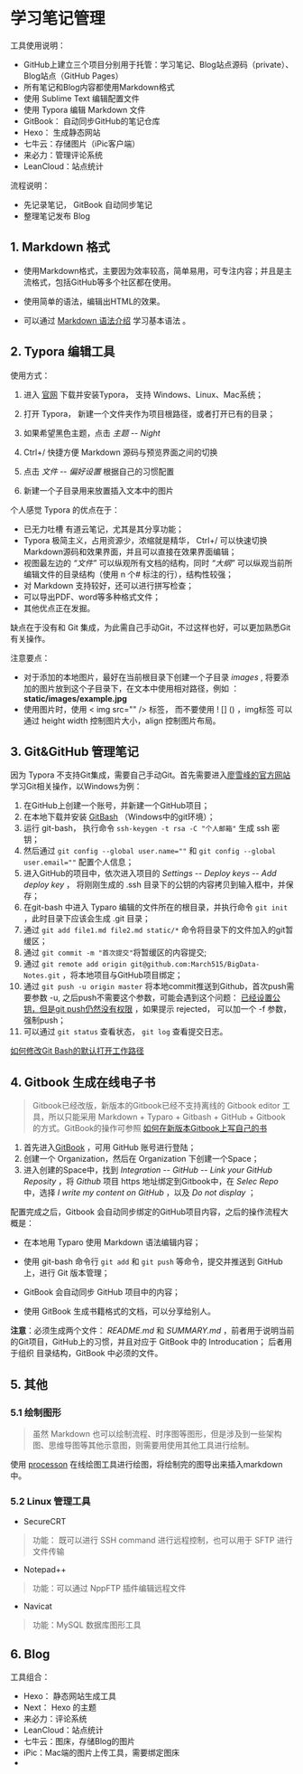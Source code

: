 # 学习笔记管理

工具使用说明：

- GitHub上建立三个项目分别用于托管：学习笔记、Blog站点源码（private）、Blog站点（GitHub Pages）
- 所有笔记和Blog内容都使用Markdown格式
- 使用 Sublime Text 编辑配置文件
- 使用 Typora 编辑 Markdown 文件
- GitBook： 自动同步GitHub的笔记仓库
- Hexo： 生成静态网站
- 七牛云：存储图片（iPic客户端）
- 来必力：管理评论系统
- LeanCloud：站点统计

流程说明：

- 先记录笔记， GitBook 自动同步笔记
- 整理笔记发布 Blog

## 1. Markdown 格式

- 使用Markdown格式，主要因为效率较高，简单易用，可专注内容；并且是主流格式，包括GitHub等多个社区都在使用。

- 使用简单的语法，编辑出HTML的效果。

- 可以通过 [Markdown 语法介绍](https://coding.net/help/doc/project/markdown.html) 学习基本语法 。



## 2. Typora 编辑工具

使用方式：

1. 进入 [官网](https://typora.io/) 下载并安装Typora， 支持 Windows、Linux、Mac系统；

2. 打开 Typora， 新建一个文件夹作为项目根路径，或者打开已有的目录；

3. 如果希望黑色主题，点击 *主题* -- *Night* 

4.  Ctrl+/ 快捷方便 Markdown 源码与预览界面之间的切换

5. 点击 *文件* -- *偏好设置*  根据自己的习惯配置

6. 新建一个子目录用来放置插入文本中的图片

个人感觉 Typora 的优点在于：

- 已无力吐槽 有道云笔记，尤其是其分享功能；
- Typora 极简主义，占用资源少，浓缩就是精华， Ctrl+/ 可以快速切换Markdown源码和效果界面，并且可以直接在效果界面编辑；
- 视图最左边的 *“文件”* 可以纵观所有文档的结构，同时 *“大纲”* 可以纵观当前所编辑文件的目录结构（使用 n 个# 标注的行），结构性较强；
- 对 Markdown 支持较好，还可以进行拼写检查；
- 可以导出PDF、word等多种格式文件；
- 其他优点正在发掘。

缺点在于没有和 Git 集成，为此需自己手动Git，不过这样也好，可以更加熟悉Git有关操作。 

注意要点：

- 对于添加的本地图片，最好在当前根目录下创建一个子目录 *images* , 将要添加的图片放到这个子目录下，在文本中使用相对路径，例如 ： **static/images/example.jpg**  
- 使用图片时，使用 < img src="" /> 标签， 而不要使用 ! [] () ，img标签 可以通过 height width 控制图片大小，align 控制图片布局。



## 3. Git&GitHub 管理笔记

因为 Typora 不支持Git集成，需要自己手动Git。首先需要进入[廖雪峰的官方网站](https://www.liaoxuefeng.com/wiki/0013739516305929606dd18361248578c67b8067c8c017b000)  学习Git相关操作，以Windows为例：

1. 在GitHub上创建一个账号，并新建一个GitHub项目；
2. 在本地下载并安装 [GitBash](https://gitforwindows.org/)  （Windows中的git环境）；
3. 运行 git-bash， 执行命令 `ssh-keygen -t rsa -C "个人邮箱"` 生成 ssh 密钥；
4. 然后通过 `git config --global user.name=""` 和 `git config --global user.email=""` 配置个人信息； 
5. 进入GitHub的项目中，依次进入项目的 *Settings* -- *Deploy keys* -- *Add deploy key* ，  将刚刚生成的 .ssh 目录下的公钥的内容拷贝到输入框中，并保存；
6. 在git-bash 中进入  Typaro 编辑的文件所在的根目录，并执行命令 `git init` ，此时目录下应该会生成 .git 目录；
7. 通过 `git add file1.md file2.md static/*`  命令将目录下的文件加入的git暂缓区；
8. 通过 `git commit -m "首次提交"`将暂缓区的内容提交;
9. 通过 `git remote add origin git@github.com:March515/BigData-Notes.git` ，将本地项目与GitHub项目绑定；
10. 通过  `git push -u origin master` 将本地commit推送到Github，首次push需要参数 -u, 之后push不需要这个参数，可能会遇到这个问题： [已经设置公钥，但是git push仍然没有权限](https://segmentfault.com/q/1010000003061640/a-1020000009656247) ，如果提示 rejected， 可以加一个 -f 参数，强制push；
11. 可以通过 `git status` 查看状态， `git log` 查看提交日志。

 [如何修改Git Bash的默认打开工作路径](https://blog.csdn.net/marsjhao/article/details/78336733)



## 4. Gitbook 生成在线电子书

> Gitbook已经改版，新版本的Gitbook已经不支持离线的 Gitbook editor 工具，所以只能采用 Markdown + Typaro + Gitbash + GitHub + Gitbook 的方式。GitBook的操作可参照 [如何在新版本Gitbook上写自己的书](https://segmentfault.com/a/1190000015012209) 

1. 首先进入[GitBook](https://www.gitbook.com) ，可用 GitHub 账号进行登陆；
2. 创建一个 Organization，然后在 Organization 下创建一个Space；
3. 进入创建的Space中，找到 *Integration* -- *GitHub* -- *Link your GitHub Reposity* ，将 *Github* 项目 https 地址绑定到Gitbook中，在 *Selec Repo* 中，选择 *I write my content on GitHub* ，以及 *Do not display* ；

配置完成之后，Gitbook 会自动同步绑定的GitHub项目内容，之后的操作流程大概是：

- 在本地用 Typaro 使用 Markdown 语法编辑内容；

- 使用 git-bash 命令行 `git add` 和 `git push` 等命令，提交并推送到 GitHub 上，进行 Git 版本管理；

- GitBook 会自动同步 GitHub 项目中的内容；

- 使用 GitBook 生成书籍格式的文档，可以分享给别人。

**注意**：必须生成两个文件： *README.md* 和 *SUMMARY.md* ，前者用于说明当前的Git项目，GitHub上的习惯，并且对应于 GitBook 中的 Introducation； 后者用于组织 目录结构，GitBook 中必须的文件。	



## 5. 其他

### 5.1 绘制图形

> 虽然 Markdown 也可以绘制流程、时序图等图形，但是涉及到一些架构图、思维导图等其他示意图，则需要用使用其他工具进行绘制。

使用 [processon](https://www.processon.com) 在线绘图工具进行绘图，将绘制完的图导出来插入markdown中。

### 5.2  Linux 管理工具

- SecureCRT

>  功能： 既可以进行 SSH command 进行远程控制，也可以用于 SFTP 进行文件传输

- Notepad++

> 功能：可以通过 NppFTP 插件编辑远程文件 

- Navicat 

> 功能：MySQL 数据库图形工具



## 6. Blog

工具组合：
- Hexo： 静态网站生成工具
- Next： Hexo 的主题
- 来必力：评论系统
- LeanCloud：站点统计
- 七牛云：图床，存储Blog的图片
- iPic：Mac端的图片上传工具，需要绑定图床
- 


